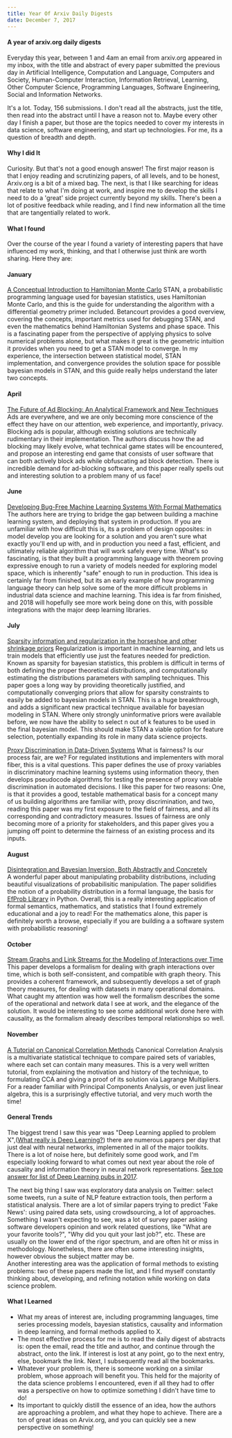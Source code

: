 ```yaml
---
title: Year Of Arxiv Daily Digests
date: December 7, 2017
---
```


#### A year of arxiv.org daily digests
Everyday this year, between 1 and 4am an email from arxiv.org appeared in my inbox, with the title and abstract of every paper submitted the previous day in Artificial Intelligence, Computation and Language, Computers and Society, Human-Computer Interaction, Information Retrieval, Learning, Other Computer Science, Programming Languages, Software Engineering, Social and Information Networks.     


It's a lot. Today, 156 submissions. I don't read all the abstracts, just the title, then read into the abstract until I have a reason not to. Maybe every other day I finish a paper, but those are the topics needed to cover my interests in data science, software engineering, and start up technologies. For me, its a question of breadth and depth.    


#### Why I did It
Curiosity. But that's not a good enough answer! The first major reason is that I enjoy reading and scrutinizing papers, of all levels, and to be honest, Arxiv.org is a bit of a mixed bag. The next, is that I like searching for ideas that relate to what I'm doing at work, and inspire me to develop the skills I need to do a 'great' side project currently beyond my skills. There's been a lot of positive feedback while reading, and I find new information all the time that are tangentially related to work.

#### What I found
Over the course of the year I found a variety of interesting papers that have influenced my work, thinking, and that I otherwise just think are worth sharing. Here they are:    


#### January
[A Conceptual Introduction to Hamiltonian Monte Carlo](https://arxiv.org/pdf/1701.02434.pdf)
STAN, a probabilistic programming language used for bayesian statistics, uses Hamiltonian Monte Carlo, and this is the guide for understanding the algorithm with a differential geometry primer included. Betancourt provides a good overview, covering the concepts, important metrics used for debugging STAN, and even the mathematics behind Hamiltonian Systems and phase space. This is a fascinating paper from the perspective of applying physics to solve numerical problems alone, but what makes it great is the geometric intuition it provides when you need to get a STAN model to converge. In my experience, the intersection between statistical model, STAN implementation, and convergence provides the solution space for possible bayesian models in STAN, and this guide really helps understand the later two concepts.

#### April
[The Future of Ad Blocking: An Analytical Framework and New Techniques](http://randomwalker.info/publications/ad-blocking-framework-techniques.pdf) Ads are everywhere, and we are only becoming more conscience of the effect they have on our attention, web experience, and importantly, privacy. Blocking ads is popular, although existing solutions are technically rudimentary in their implementation. The authors discuss how the ad blocking may likely evolve, what technical game states will be encountered, and propose an interesting end game that consists of user software that can both actively block ads while obfuscating ad block detection. There is incredible demand for ad-blocking software, and this paper really spells out and interesting solution to a problem many of us face!


#### June
[Developing Bug-Free Machine Learning Systems With Formal Mathematics](https://arxiv.org/pdf/1706.08605.pdf)    
The authors here are trying to bridge the gap between building a machine learning system, and deploying that system in production. If you are unfamiliar with how difficult this is, its a problem of design opposites: in model develop you are looking for a solution and you aren't sure what exactly you'll end up with, and in production you need a fast, efficient, and ultimately reliable algorithm that will work safely every time. What's so fascinating, is that they built a programming language with theorem proving expressive enough to run a variety of models needed for exploring model space, which is inherently "safe" enough to run in production. This idea is certainly far from finished, but its an early example of how programming language theory can help solve some of the more difficult problems in industrial data science and machine learning. This idea is far from finished, and 2018 will hopefully see more work being done on this, with possible integrations with the major deep learning libraries.    

#### July
[Sparsity information and regularization in the horseshoe and other shrinkage priors](https://arxiv.org/pdf/1707.01694.pdf)
Regularization is important in machine learning, and lets us train models that efficiently use just the features needed for prediction. Known as sparsity for bayesian statistics, this problem is difficult in terms of both defining the proper theoretical distributions, and computationally estimating the distributions parameters with sampling techniques. This paper goes a long way by providing theoretically justified, and computationally converging priors that allow for sparsity constraints to easily be added to bayesian models in STAN. This is a huge breakthrough, and adds a significant new practical technique available for bayesian modeling in STAN. Where only strongly uninformative priors were available before, we now have the ability to select n out of k features to be used in the final bayesian model. This should make STAN a viable option for feature selection, potentially expanding its role in many data science projects.   

[Proxy Discrimination in Data-Driven Systems](https://arxiv.org/abs/1707.08120)
What is fairness? Is our process fair, are we? For regulated institutions and implementers with moral fiber, this is a vital questions. This paper defines the use of proxy variables in discriminatory machine learning systems using information theory, then develops pseudocode algorithms for testing the presence of proxy variable discrimination in automated decisions. I like this paper for two reasons: One, is that it provides a good, testable mathematical basis for a concept many of us building algorithms are familiar with, proxy discrimination, and two, reading this paper was my first exposure to the field of fairness, and all its corresponding and contradictory measures. Issues of fairness are only becoming more of a priority for stakeholders, and this paper gives you a jumping off point to determine the fairness of an existing process and its inputs.  

#### August
[Disintegration and Bayesian Inversion, Both Abstractly and Concretely](https://arxiv.org/pdf/1709.00322.pdf)    
A wonderful paper about manipulating probability distributions, including beautiful visualizations of probabilisitic manipulation. The paper solidifies the notion of a probability distribution in a formal language, the basis for [EfProb Library](https://efprob.cs.ru.nl/) in Python. Overall, this is a really interesting application of formal semantics, mathematics, and statistics that I found extremely educational and a joy to read! For the mathematics alone, this paper is definitely worth a browse, especially if you are building a a software system with probabilistic reasoning!   

#### October
[Stream Graphs and Link Streams for the Modeling of Interactions over Time](https://arxiv.org/abs/1710.04073)
This paper develops a formalism for dealing with graph interactions over time, which is both self-consistent, and compatible with graph theory. This provides a coherent framework, and subsequently develops a set of graph theory measures, for dealing with datasets in many operational domains. What caught my attention was how well the formalism describes the some of the operational and network data I see at work, and the elegance of the solution. It would be interesting to see some additional work done here with causality, as the formalism already describes temporal relationships so well.  


#### November
[A Tutorial on Canonical Correlation Methods](https://arxiv.org/pdf/1711.02391.pdf)
Canonical Correlation Analysis is a multivariate statistical technique to compare paired sets of variables, where each set can contain many measures. This is a very well written tutorial, from explaining the motivation and history of the technique, to formulating CCA and giving a proof of its solution via Lagrange Multipliers. For a reader familiar with Principal Components Analysis, or even just linear algebra, this is a surprisingly effective tutorial, and very much worth the time!

#### General Trends
The biggest trend I saw this year was "Deep Learning applied to problem X",([What really is Deep Learning?](https://arxiv.org/pdf/1711.03577.pdf)) there are numerous papers per day that just deal with neural networks, implemented in all of the major toolkits. There is a lot of noise here, but definitely some good work, and I'm especially looking forward to what comes out next year about the role of causality and information theory in neural network representations. [See top answer for list of Deep Learning pubs in 2017](https://www.quora.com/What-are-the-most-significant-machine-learning-advances-in-2017).      

The next big thing I saw was exploratory data analysis on Twitter: select some tweets, run a suite of NLP feature extraction tools, then perform a statistical analysis. There are a lot of similar papers trying to predict 'Fake News': using paired data sets, using crowdsourcing, a lot of approaches. Something I wasn't expecting to see, was a lot of survey paper asking software developers opinion and work related questions, like "What are your favorite tools?", "Why did you quit your last job?", etc. These are usually on the lower end of the rigor spectrum, and are often hit or miss in methodology. Nonetheless, there are often some interesting insights, however obvious the subject matter may be.   
Another interesting area was the application of formal methods to existing problems: two of these papers made the list, and I find myself constantly thinking about, developing, and refining notation while working on data science problem.


#### What I Learned
* What my areas of interest are, including programming languages, time series processing models, bayesian statistics, causality and information in deep learning, and formal methods applied to X.
* The most effective process for me is to read the daily digest of abstracts is: open the email, read the title and author, and continue through the abstract, onto the link. If interest is lost at any point, go to the next entry, else, bookmark the link. Next, I subsequently read all the bookmarks.
* Whatever your problem is, there is someone working on a similar problem, whose approach will benefit you. This held for the majority of the data science problems I encountered, even if all they had to offer was a perspective on how to optimize something I didn't have time to do!    
* Its important to quickly distill the essence of an idea, how the authors are approaching a problem, and what they hope to achieve. There are a ton of great ideas on Arvix.org, and you can quickly see a new perspective on something!
